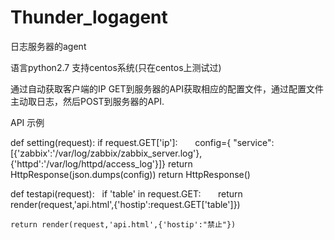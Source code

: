 # Thunder_logagent
日志服务器的agent 

语言python2.7 支持centos系统(只在centos上测试过)

通过自动获取客户端的IP GET到服务器的API获取相应的配置文件，通过配置文件主动取日志，然后POST到服务器的API.

API 示例

def setting(request):
    if request.GET['ip']:
        config={ "service": [{'zabbix':'/var/log/zabbix/zabbix_server.log'},{'httpd':'/var/log/httpd/access_log'}]}
        return HttpResponse(json.dumps(config))
    return HttpResponse()

def testapi(request):
    if 'table' in request.GET:
        return render(request,'api.html',{'hostip':request.GET['table']})
    
    return render(request,'api.html',{'hostip':"禁止"})
